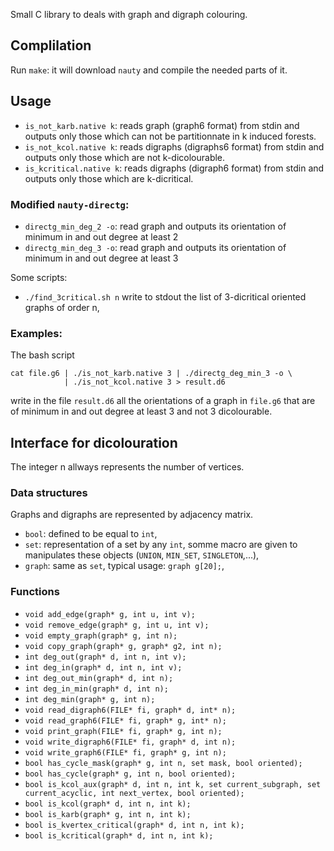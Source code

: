 Small C library to deals with graph and digraph colouring.

## Complilation ##
Run `make`: it will download `nauty` and compile the needed parts of it.

## Usage ##
- `is_not_karb.native k`: reads graph (graph6 format) from stdin and outputs
   only those which can not be partitionnate in k induced forests.
- `is_not_kcol.native k`: reads digraphs (digraphs6 format) from stdin
  and outputs only those which are not k-dicolourable.
- `is_kcritical.native k`: reads digraphs (digraph6 format) from stdin and 
  outputs only those which are k-dicritical.

### Modified `nauty-directg`: ###

- `directg_min_deg_2 -o`: read graph and outputs its orientation of minimum in and out
degree at least 2
- `directg_min_deg_3 -o`: read graph and outputs its orientation of minimum in and out
degree at least 3

Some scripts:
- `./find_3critical.sh n` write to stdout the list of 3-dicritical oriented graphs of
order n,

### Examples: ###
The bash script
```
cat file.g6 | ./is_not_karb.native 3 | ./directg_deg_min_3 -o \
            | ./is_not_kcol.native 3 > result.d6
```
write in the file `result.d6` all the orientations of a graph in `file.g6` that are 
of minimum in and out degree at least 3 and not 3 dicolourable.

## Interface for dicolouration ##
The integer n allways represents the number of vertices.

### Data structures ###
Graphs and digraphs are represented by adjacency matrix.
- `bool`: defined to be equal to `int`,
- `set`: representation of a set by any `int`, somme macro are given to manipulates
         these objects (`UNION`, `MIN_SET`, `SINGLETON`,...),
- `graph`: same as `set`, typical usage: `graph g[20];`,

### Functions ###
- `void add_edge(graph* g, int u, int v);`
- `void remove_edge(graph* g, int u, int v);`
- `void empty_graph(graph* g, int n);`
- `void copy_graph(graph* g, graph* g2, int n);`
- `int deg_out(graph* d, int n, int v);`
- `int deg_in(graph* d, int n, int v);`
- `int deg_out_min(graph* d, int n);`
- `int deg_in_min(graph* d, int n);`
- `int deg_min(graph* g, int n);`
- `void read_digraph6(FILE* fi, graph* d, int* n);`
- `void read_graph6(FILE* fi, graph* g, int* n);`
- `void print_graph(FILE* fi, graph* g, int n);`
- `void write_digraph6(FILE* fi, graph* d, int n);`
- `void write_graph6(FILE* fi, graph* g, int n);`
- `bool has_cycle_mask(graph* g, int n, set mask, bool oriented);`
- `bool has_cycle(graph* g, int n, bool oriented);`
- `bool is_kcol_aux(graph* d, int n, int k, set current_subgraph,
                 set current_acyclic, int next_vertex, bool oriented);`
- `bool is_kcol(graph* d, int n, int k);`
- `bool is_karb(graph* g, int n, int k);`
- `bool is_kvertex_critical(graph* d, int n, int k);`
- `bool is_kcritical(graph* d, int n, int k);`


